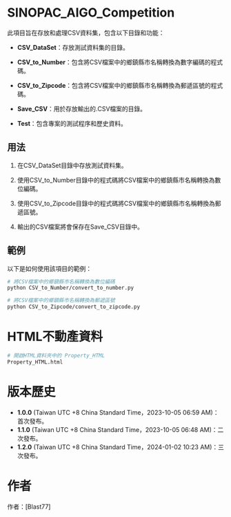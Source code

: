 # SINOPAC_AIGO_Competition
此項目旨在存放和處理CSV資料集，包含以下目錄和功能：

- **CSV_DataSet**：存放測試資料集的目錄。

- **CSV_to_Number**：包含將CSV檔案中的鄉鎮縣市名稱轉換為數字編碼的程式碼。

- **CSV_to_Zipcode**：包含將CSV檔案中的鄉鎮縣市名稱轉換為郵遞區號的程式碼。

- **Save_CSV**：用於存放輸出的.CSV檔案的目錄。

- **Test**：包含專案的測試程序和歷史資料。

## 用法

1. 在CSV_DataSet目錄中存放測試資料集。

2. 使用CSV_to_Number目錄中的程式碼將CSV檔案中的鄉鎮縣市名稱轉換為數位編碼。

3. 使用CSV_to_Zipcode目錄中的程式碼將CSV檔案中的鄉鎮縣市名稱轉換為郵遞區號。

4. 輸出的CSV檔案將會保存在Save_CSV目錄中。

## 範例

以下是如何使用該項目的範例：

```bash
# 將CSV檔案中的鄉鎮縣市名稱轉換為數位編碼
python CSV_to_Number/convert_to_number.py
```
```bash
# 將CSV檔案中的鄉鎮縣市名稱轉換為郵遞區號
python CSV_to_Zipcode/convert_to_zipcode.py
```
# HTML不動產資料
```bash
# 開啟HTML資料夾中的 Property_HTML
Property_HTML.html
```
# 版本歷史

- **1.0.0** (Taiwan UTC +8 China Standard Time，2023-10-05 06:59 AM)：首次發布。
- **1.1.0** (Taiwan UTC +8 China Standard Time，2023-10-05 06:48 AM)：二次發布。
- **1.2.0** (Taiwan UTC +8 China Standard Time，2024-01-02 10:23 AM)：三次發布。
# 作者
作者：[Blast77]
